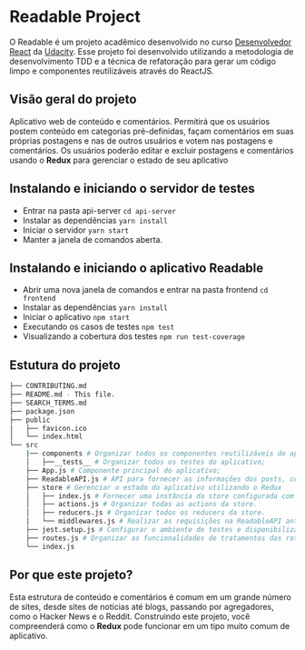# Readable Project

O Readable é um projeto acadêmico desenvolvido no curso [Desenvolvedor React](https://br.udacity.com/course/react-nanodegree--nd019/) 
da [Udacity](https://br.udacity.com/). Esse projeto foi desenvolvido utilizando a metodologia de desenvolvimento TDD e a técnica de refatoração para gerar um código limpo e componentes reutilizáveis através do ReactJS.

## Visão geral do projeto
Aplicativo web de conteúdo e comentários. Permitirá que os usuários postem conteúdo em categorias pré-definidas, façam comentários em suas próprias postagens e nas de outros usuários e votem nas postagens e comentários. Os usuários poderão editar e excluir postagens e comentários usando o **Redux** para gerenciar o estado de seu aplicativo


## Instalando e iniciando o servidor de testes
* Entrar na pasta api-server `cd api-server`
* Instalar as dependências `yarn install`
* Iniciar o servidor `yarn start`
* Manter a janela de comandos aberta.

## Instalando e iniciando o aplicativo Readable
* Abrir uma nova janela de comandos e entrar na pasta frontend `cd frontend`
* Instalar as dependências `yarn install`
* Iniciar o aplicativo `npm start`
* Executando os casos de testes `npm test`
* Visualizando a cobertura dos testes `npm run test-coverage`

## Estutura do projeto
```bash
├── CONTRIBUTING.md
├── README.md - This file.
├── SEARCH_TERMS.md
├── package.json 
├── public
│   ├── favicon.ico
│   └── index.html
└── src
    |── components # Organizar todos os componentes reutilizáveis do aplicativo;
    │   ├──__tests__ # Organizar todos os testes do aplicativo;
    ├── App.js # Componente principal do aplicativo;
    ├── ReadableAPI.js # API para fornecer as informações dos posts, comentários e categorias;
    ├── store # Gerenciar o estado do aplicativo utilizando o Redux
    │   ├── index.js # Fornecer uma instância da store configurada com os reduces e middlewares.
    │   ├── actions.js # Organizar todas as actions da store.
    │   ├── reducers.js # Organizar todos os reducers da store.
    │   └── middlewares.js # Realizar as requisições na ReadableAPI antes de executar os reducers.
    ├── jest.setup.js # Configurar o ambiente de testes e disponibilizar dados e mocks para todos os testes do aplicativo.
    ├── routes.js # Organizar as funcionalidades de tratamentos das rotas conforme as URL válidas para o aplicativo.
    └── index.js
```


## Por que este projeto?
Esta estrutura de conteúdo e comentários é comum em um grande número de sites, desde sites de notícias até blogs, passando por agregadores, como o Hacker News e o Reddit. Construindo este projeto, você compreenderá como o **Redux** pode funcionar em um tipo muito comum de aplicativo.